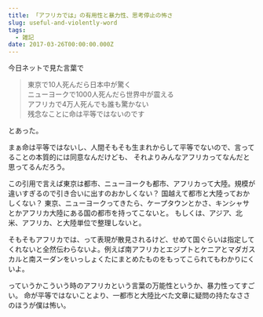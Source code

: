 ```yaml
---
title: 「アフリカでは」の有用性と暴力性、思考停止の怖さ
slug: useful-and-violently-word
tags:
  - 雑記
date: 2017-03-26T00:00:00.000Z
---
```

今日ネットで見た言葉で

> 東京で10人死んだら日本中が驚く  
> ニューヨークで1000人死んだら世界中が震える  
> アフリカで4万人死んでも誰も驚かない  
> 残念なことに命は平等ではないのです

とあった。

まぁ命は平等ではないし、人間そもそも生まれからして平等でないので、言ってることの本質的には同意なんだけども、
それよりみんなアフリカってなんだと思ってるんだろう。

この引用で言えば東京は都市、ニューヨークも都市、アフリカって大陸。規模が違いすぎるので引き合いに出すのおかしくない？
国越えて都市と大陸っておかしくない？
東京、ニューヨークってきたら、ケープタウンとかさ、キンシャサとかアフリカ大陸にある国の都市を持ってこないと。
もしくは、アジア、北米、アフリカ、と大陸単位で整理しないと。

そもそもアフリカでは、って表現が散見されるけど、せめて国ぐらいは指定してくれないと全然伝わらないよ。例えば南アフリカとエジプトとケニアとマダガスカルと南スーダンをいっしょくたにまとめたものをもってこられてもわかりにくいよ。

っていうかこういう時のアフリカという言葉の万能性というか、暴力性ってすごい。
命が平等ではないことより、一都市と大陸比べた文章に疑問の持たなささのほうが僕は怖い。
